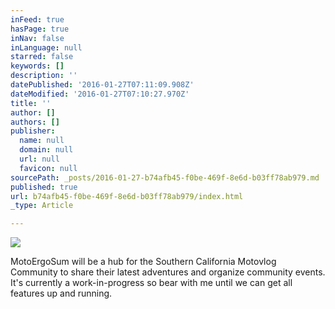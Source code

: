 ```yaml
---
inFeed: true
hasPage: true
inNav: false
inLanguage: null
starred: false
keywords: []
description: ''
datePublished: '2016-01-27T07:11:09.908Z'
dateModified: '2016-01-27T07:10:27.970Z'
title: ''
author: []
authors: []
publisher:
  name: null
  domain: null
  url: null
  favicon: null
sourcePath: _posts/2016-01-27-b74afb45-f0be-469f-8e6d-b03ff78ab979.md
published: true
url: b74afb45-f0be-469f-8e6d-b03ff78ab979/index.html
_type: Article

---
```

![](https://the-grid-user-content.s3-us-west-2.amazonaws.com/3b5a6ed8-a53e-484d-8930-596297a86377.jpg)

MotoErgoSum will be a hub for the Southern California Motovlog Community to share their latest adventures and organize community events. It's currently a work-in-progress so bear with me until we can get all features up and running.